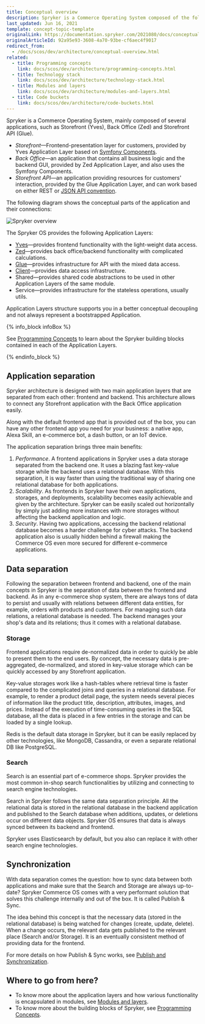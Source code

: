```yaml
---
title: Conceptual overview
description: Spryker is a Commerce Operating System composed of the following applications- Storefront (Yves), Backoffice (Zed), Storefront API (Glue).
last_updated: Jun 16, 2021
template: concept-topic-template
originalLink: https://documentation.spryker.com/2021080/docs/conceptual-overview
originalArticleId: 92a95e93-3608-4a70-93be-cf6aec4f9017
redirect_from:
  - /docs/scos/dev/architecture/conceptual-overview.html
related:
  - title: Programming concepts
    link: docs/scos/dev/architecture/programming-concepts.html
  - title: Technology stack
    link: docs/scos/dev/architecture/technology-stack.html
  - title: Modules and layers
    link: docs/scos/dev/architecture/modules-and-layers.html
  - title: Code buckets
    link: docs/scos/dev/architecture/code-buckets.html
---
```


Spryker is a Commerce Operating System, mainly composed of several applications, such as Storefront (Yves), Back Office (Zed) and Storefront API (Glue).

* *Storefront*—Frontend-presentation layer for customers, provided by Yves Application Layer based on [Symfony Components](https://symfony.com/components).
* *Back Office*—an application that contains all business logic and the backend GUI, provided by Zed Application Layer, and also uses the Symfony Components.
* *Storefront API*—an application providing resources for customers' interaction, provided by the Glue Application Layer, and can work based on either REST or [JSON API convention](https://jsonapi.org/).

The following diagram shows the conceptual parts of the application and their connections:

![Spryker overview](https://spryker.s3.eu-central-1.amazonaws.com/docs/Developer+Guide/Architecture+Concepts/Conceptual+Overview/spryker-overview.png)

The Spryker OS provides the following Application Layers:

* [Yves](/docs/scos/dev/back-end-development/yves/yves.html)—provides frontend functionality with the light-weight data access.
* [Zed](/docs/scos/dev/back-end-development/zed/zed.html)—provides back office/backend functionality with complicated calculations.
* [Glue](/docs/scos/dev/glue-api-guides/{{site.version}}/old-glue-infrastructure/glue-infrastructure.html)—provides infrastructure for API with the mixed data access.
* [Client](/docs/scos/dev/back-end-development/client/client.html)—provides data access infrastructure.
* Shared—provides shared code abstractions to be used in other Application Layers of the same module.
* Service—provides infrastructure for the stateless operations, usually utils.

Application Layers structure supports you in a better conceptual decoupling and not always represent a bootstrapped Application.

{% info_block infoBox %}

See [Programming Concepts](/docs/scos/dev/architecture/programming-concepts.html) to learn about the Spryker building blocks contained in each of the Application Layers.

{% endinfo_block %}

## Application separation

Spryker architecture is designed with two main application layers that are separated from each other: frontend and backend. This architecture allows to connect any Storefront application with the Back Office application easily.

Along with the default frontend app that is provided out of the box, you can have any other frontend app you need for your business: a native app, Alexa Skill, an e-commerce bot, a dash button, or an IoT device.

The application separation brings three main benefits:

1. *Performance*. A frontend applications in Spryker uses a data storage separated from the backend one. It uses a blazing fast key-value storage while the backend uses a relational database. With this separation, it is way faster than using the traditional way of sharing one relational database for both applications.
2. *Scalability*. As frontends in Spryker have their own applications, storages, and deployments, scalability becomes easily achievable and given by the architecture. Spryker can be easily scaled out horizontally by simply just adding more instances with more storages without affecting the backend application and logic.
3. *Security*. Having two applications, accessing the backend relational database becomes a harder challenge for cyber attacks. The backend application also is usually hidden behind a firewall making the Commerce OS even more secured for different e-commerce applications.

## Data separation

Following the separation between frontend and backend, one of the main concepts in Spryker is the separation of data between the frontend and backend. As in any e-commerce shop system, there are always tons of data to persist and usually with relations between different data entities, for example, orders with products and customers. For managing such data relations, a relational database is needed. The backend manages your shop's data and its relations; thus it comes with a relational database.

### Storage

Frontend applications require de-normalized data in order to quickly be able to present them to the end users. By concept, the necessary data is pre-aggregated, de-normalized, and stored in key-value storage which can be quickly accessed by any Storefront application.

Key-value storages work like a hash-tables where retrieval time is faster compared to the complicated joins and queries in a relational database. For example, to render a product detail page, the system needs several pieces of information like the product title, description, attributes, images, and prices. Instead of the execution of time-consuming queries in the SQL database, all the data is placed in a few entries in the storage and can be loaded by a single lookup.

Redis is the default data storage in Spryker, but it can be easily replaced by other technologies, like MongoDB, Cassandra, or even a separate relational DB like PostgreSQL.

### Search

Search is an essential part of e-commerce shops. Spryker provides the most common in-shop search functionalities by utilizing and connecting to search engine technologies.

Search in Spryker follows the same data separation principle. All the relational data is stored in the relational database in the backend application and published to the Search database when additions, updates, or deletions occur on different data objects. Spryker OS ensures that data is always synced between its backend and frontend.

Spryker uses Elasticsearch by default, but you also can replace it with other search engine technologies.

## Synchronization

With data separation comes the question: how to sync data between both applications and make sure that the Search and Storage are always up-to-date? Spryker Commerce OS comes with a very performant solution that solves this challenge internally and out of the box. It is called Publish & Sync.

The idea behind this concept is that the necessary data (stored in the relational database) is being watched for changes (create, update, delete). When a change occurs, the relevant data gets published to the relevant place (Search and/or Storage). It is an eventually consistent method of providing data for the frontend.

For more details on how Publish & Sync works, see [Publish and Synchronization](/docs/scos/dev/back-end-development/data-manipulation/data-publishing/publish-and-synchronization.html).

## Where to go from here?

* To know more about the application layers and how various functionality is encapsulated in modules, see [Modules and layers](/docs/scos/dev/architecture/modules-and-application-layers.html).
* To know more about the building blocks of Spryker, see [Programming Concepts](/docs/scos/dev/architecture/programming-concepts.html).
